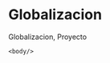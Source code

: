 # Globalizacion
Globalizacion, Proyecto
<html>
  <body>
    <div "este">
      
    <body/>
  <html/>
